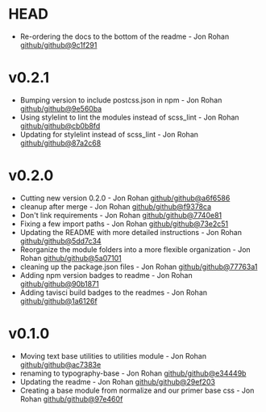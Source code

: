 # HEAD

 * Re-ordering the docs to the bottom of the readme - Jon Rohan [github/github@9c1f291](https://github.com/github/github/commit/9c1f291)

# v0.2.1

 * Bumping version to include postcss.json in npm - Jon Rohan [github/github@9e560ba](https://github.com/github/github/commit/9e560ba)
 * Using stylelint to lint the modules instead of scss_lint - Jon Rohan [github/github@cb0b8fd](https://github.com/github/github/commit/cb0b8fd)
 * Updating for stylelint instead of scss_lint - Jon Rohan [github/github@87a2c68](https://github.com/github/github/commit/87a2c68)

# v0.2.0

 * Cutting new version 0.2.0 - Jon Rohan [github/github@a6f6586](https://github.com/github/github/commit/a6f6586)
 * cleanup after merge - Jon Rohan [github/github@f9378ca](https://github.com/github/github/commit/f9378ca)
 * Don't link requirements - Jon Rohan [github/github@7740e81](https://github.com/github/github/commit/7740e81)
 * Fixing a few import paths - Jon Rohan [github/github@73e2c51](https://github.com/github/github/commit/73e2c51)
 * Updating the README with more detailed instructions - Jon Rohan [github/github@5dd7c34](https://github.com/github/github/commit/5dd7c34)
 * Reorganize the module folders into a more flexible organization - Jon Rohan [github/github@5a07101](https://github.com/github/github/commit/5a07101)
 * cleaning up the package.json files - Jon Rohan [github/github@77763a1](https://github.com/github/github/commit/77763a1)
 * Adding npm version badges to readme - Jon Rohan [github/github@90b1871](https://github.com/github/github/commit/90b1871)
 * Adding tavisci build badges to the readmes - Jon Rohan [github/github@1a6126f](https://github.com/github/github/commit/1a6126f)

# v0.1.0

 * Moving text base utilities to utilities module - Jon Rohan [github/github@ac7383e](https://github.com/github/github/commit/ac7383e)
 * renaming to typography-base - Jon Rohan [github/github@e34449b](https://github.com/github/github/commit/e34449b)
 * Updating the readme - Jon Rohan [github/github@29ef203](https://github.com/github/github/commit/29ef203)
 * Creating a base module from normalize and our primer base css - Jon Rohan [github/github@97e460f](https://github.com/github/github/commit/97e460f)